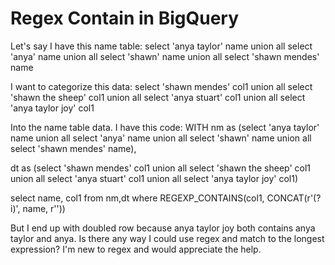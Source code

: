 
# Regex Contain in BigQuery

Let's say I have this name table:
select 'anya taylor' name union all
select 'anya' name union all
select 'shawn' name union all
select 'shawn mendes' name

I want to categorize this data:
select 'shawn mendes' col1 union all
select 'shawn the sheep' col1 union all
select 'anya stuart' col1 union all
select 'anya taylor joy' col1

Into the name table data. I have this code:
WITH nm as (select 'anya taylor' name union all
select 'anya' name union all
select 'shawn' name union all
select 'shawn mendes' name),

dt as (select 'shawn mendes' col1 union all
select 'shawn the sheep' col1 union all
select 'anya stuart' col1 union all
select 'anya taylor joy' col1)

select
name,
col1
from nm,dt
where REGEXP_CONTAINS(col1, CONCAT(r'(?i)', name, r'')) 

But I end up with doubled row because anya taylor joy both contains anya taylor and anya. Is there any way I could use regex and match to the longest expression? I'm new to regex and would appreciate the help.

        